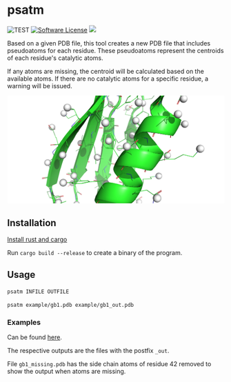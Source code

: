 # psatm

![TEST](https://github.com/ugSUBMARINE/psatm/actions/workflows/rust.yml/badge.svg)
[![Software License](https://img.shields.io/badge/license-MIT-brightgreen.svg)](/LICENSE.md)
<a title="Code Size" target="_blank" href="https://github.com/ugSUBMARINE/psatm"><img src="https://img.shields.io/github/languages/code-size/ugSUBMARINE/psatm"></a>

Based on a given PDB file, this tool creates a new PDB file that includes pseudoatoms for each residue. These pseudoatoms represent the centroids of each residue's catalytic atoms.

If any atoms are missing, the centroid will be calculated based on the available atoms. If there are no catalytic atoms for a specific residue, a warning will be issued.

![alt text](./example/output.png?raw=true)

## Installation
[Install rust and cargo](https://www.rust-lang.org/tools/install)

Run `cargo build --release` to create a binary of the program.

## Usage
`psatm INFILE OUTFILE`

`psatm example/gb1.pdb example/gb1_out.pdb`

### Examples
Can be found [here](https://github.com/ugSUBMARINE/psatm/tree/master/example).

The respective outputs are the files with the postfix `_out`.

File `gb1_missing.pdb` has the side chain atoms of residue 42 removed to show the output when atoms are missing.
